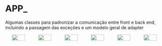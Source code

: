 # APP_
Algumas classes para padronizar a comunicação entre front e back end, incluindo a passagem das exceções e  um modelo geral de adapter

<div style="display:flex; text-align:center;">
  <img src="https://user-images.githubusercontent.com/79648814/229044234-56837a60-c8c0-4470-a23b-76bdeba8a23d.png" width="50%"></img>
  <img src="https://user-images.githubusercontent.com/79648814/229044377-22a43a53-39b4-416f-bf3b-91d387286354.png" width="50%"></img>
  <img src="https://user-images.githubusercontent.com/79648814/229044139-a21dfdf9-7189-4651-9263-f7fdc071c096.png" width="50%"></img>
  <img src="https://user-images.githubusercontent.com/79648814/229044480-12e63822-c153-4c0b-8f97-a318faf99781.png" width="50%"></img>
  <img src="https://user-images.githubusercontent.com/79648814/229045019-8d7e7d0c-aa71-4b60-bd4b-7dc94a597372.png" width="50%"></img>
  <img src="https://user-images.githubusercontent.com/79648814/229044805-f97b655a-ae82-472f-a34a-f41ec0b26ecf.png" width="50%"></img>
</div>

